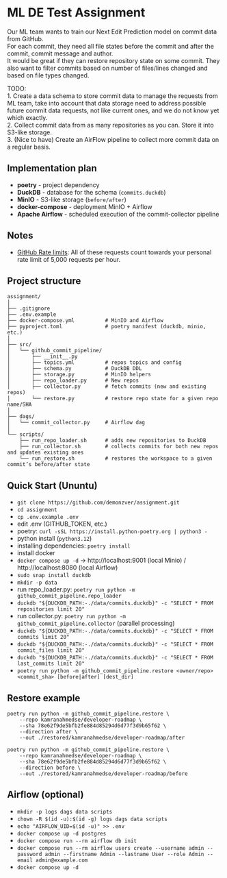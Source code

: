 # ML DE Test Assignment

Our ML team wants to train our Next Edit Prediction model on commit data from GitHub.  
For each commit, they need all file states before the commit and after the commit, commit message and author.  
It would be great if they can restore repository state on some commit. They also want to filter commits based on number 
of files/lines changed and based on file types changed.

TODO:  
    1. Create a data schema to store commit data to manage the requests from ML team, take into account that 
data storage need to address possible future commit data requests, not like current ones, and we do not know 
yet which exactly.  
    2. Collect commit data from as many repositories as you can. Store it into S3-like storage.   
    3. (Nice to have) Create an AirFlow pipeline to collect more commit data on a regular basis.  


## Implementation plan
- **poetry** - project dependency
- **DuckDB** - database for the schema (`commits.duckdb`)
- **MinIO** - S3-like storage (`before/after`)
- **docker-compose** - deployment MinIO + Airflow
- **Apache Airflow** - scheduled execution of the commit-collector pipeline

## Notes
- [GitHub Rate limits](https://docs.github.com/en/rest/using-the-rest-api/rate-limits-for-the-rest-api?apiVersion=2022-11-28): 
All of these requests count towards your personal rate limit of 5,000 requests per hour.

## Project structure
```text
assignment/
│
├── .gitignore
├── .env.example
├── docker-compose.yml          # MinIO and Airflow
├── pyproject.toml              # poetry manifest (duckdb, minio, etc.)
│
├── src/
│   └── github_commit_pipeline/
│       ├── __init__.py      
│       ├── topics.yml          # repos topics and config  
│       ├── schema.py           # DuckDB DDL
│       ├── storage.py          # MinIO helpers
│       ├── repo_loader.py      # New repos
│       ├── collector.py        # fetch commits (new and existing repos)
│       └── restore.py          # restore repo state for a given repo name/SHA
│
├── dags/
│   └── commit_collector.py     # Airflow dag
│
└── scripts/
    ├── run_repo_loader.sh      # adds new repositories to DuckDB
    ├── run_collector.sh        # collects commits for both new repos and updates existing ones
    └── run_restore.sh          # restores the workspace to a given commit’s before/after state
```

## Quick Start (Ununtu)
- `git clone https://github.com/demonzver/assignment.git`
- `cd assignment`
- `cp .env.example .env` 
- edit .env (GITHUB_TOKEN, etc.)
- poetry:  `curl -sSL https://install.python-poetry.org | python3 -`
- python install (`python3.12`)
- installing dependencies: `poetry install`
- install docker
- `docker compose up -d` -> http://localhost:9001 (local Minio) / http://localhost:8080 (local Airflow) 
- `sudo snap install duckdb`
- `mkdir -p data`
- run repo_loader.py: `poetry run python -m github_commit_pipeline.repo_loader`
- `duckdb "${DUCKDB_PATH:-./data/commits.duckdb}" -c "SELECT * FROM repositories limit 20"`
- run collector.py: `poetry run python -m github_commit_pipeline.collector` (parallel processing)
- `duckdb "${DUCKDB_PATH:-./data/commits.duckdb}" -c "SELECT * FROM commits limit 20"`
- `duckdb "${DUCKDB_PATH:-./data/commits.duckdb}" -c "SELECT * FROM commit_files limit 20"`
- `duckdb "${DUCKDB_PATH:-./data/commits.duckdb}" -c "SELECT * FROM last_commits limit 20"`
- `poetry run python -m github_commit_pipeline.restore <owner/repo> <commit_sha> [before|after] [dest_dir]`


## Restore example
```text
poetry run python -m github_commit_pipeline.restore \
    --repo kamranahmedse/developer-roadmap \
    --sha 78e62f9de5bfb2fe884d85294d6d77f3d9b65f62 \
    --direction after \
    --out ./restored/kamranahmedse/developer-roadmap/after
```

```text
poetry run python -m github_commit_pipeline.restore \
    --repo kamranahmedse/developer-roadmap \
    --sha 78e62f9de5bfb2fe884d85294d6d77f3d9b65f62 \
    --direction before \
    --out ./restored/kamranahmedse/developer-roadmap/before
```

## Airflow (optional)
- `mkdir -p logs dags data scripts`
- `chown -R $(id -u):$(id -g) logs dags data scripts`
- `echo "AIRFLOW_UID=$(id -u)" >> .env`
- `docker compose up -d postgres`
- `docker compose run --rm airflow db init`
- `docker compose run --rm airflow users create --username admin --password admin --firstname Admin --lastname User --role Admin --email admin@example.com`
- `docker compose up -d`